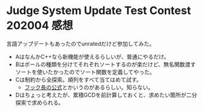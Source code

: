 # Judge System Update Test Contest 202004 感想

言語アップデートもあったのでunratedだけど参加してみた。

- AはなんかC++なら新機能が使えるらしいが、普通にやるだけ。
- Bはボールの種類を分けてそれぞれソートするのが楽だけど、無名関数渡すソートを使いたかったのでソート関数を定義してやった。
- Cは制約から全探索。順列をすべて当てはめて試す。
  - [フック長の公式](https://ja.wikipedia.org/wiki/フック長の公式)とかいうのがあるらしい。知らない。
- Dはちょっと考えたが、累積GCDを前計算しておくと、求めたい箇所が二分探索で求められる。

